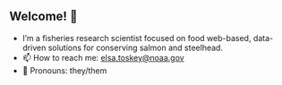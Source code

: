 ## Welcome! 🌊

- I’m a fisheries research scientist focused on food web-based, data-driven solutions for conserving salmon and steelhead. 
- 📫 How to reach me: elsa.toskey@noaa.gov
- 🌱 Pronouns: they/them

<!--

<a href="mailto:elsa.toskey@noaa.gov"><img src="https://img.shields.io/badge/Gmail-D14836?style=for-the-badge&logo=gmail&logoColor=white" height="25" alt="Email" /></a>&nbsp;
<a href="https://scholar.google.com/citations?user=GcaX4lgAAAAJ](https://scholar.google.com/citations?user=W-rGuGUAAAAJ&hl=en"><img src="https://img.shields.io/badge/-Google%20Scholar-4285F4?logo=google-scholar&logoColor=white&style=for-the-badge&logoWidth=20" height="25" alt="Google Scholar" /></a>&nbsp;
<a href="https://orcid.org/my-orcid?orcid=0009-0004-3865-4365"><img src="https://img.shields.io/badge/-ORCID-A6CE39?style=for-the-badge&logo=ORCID&logoColor=white" height="25" alt="ORCID" /></a>&nbsp;



-->
